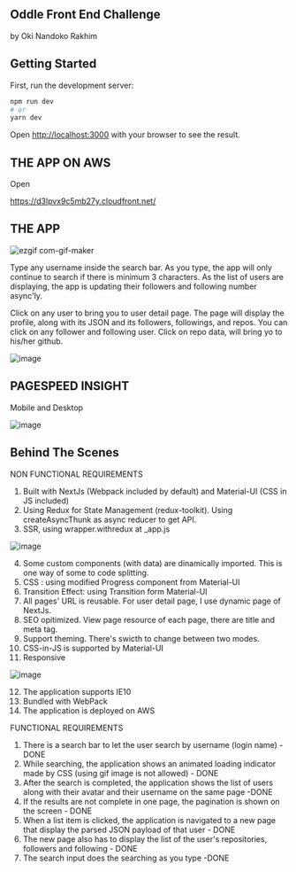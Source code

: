 ## Oddle Front End Challenge 
by Oki Nandoko Rakhim




## Getting Started

First, run the development server:

```bash
npm run dev
# or
yarn dev
```

Open [http://localhost:3000](http://localhost:3000) with your browser to see the result.


## THE APP ON AWS

Open

https://d3lpvx9c5mb27y.cloudfront.net/

## THE APP

![ezgif com-gif-maker](https://user-images.githubusercontent.com/5979589/112435264-16518d00-8d77-11eb-9084-59675a908563.gif)

Type any username inside the search bar. As you type, the app will only continue to search if there is minimum 3 characters.
As the list of users are displaying, the app is updating their followers and following number async'ly. 

Click on any user to bring you to user detail page. The page will display the profile, along with its JSON and its followers, followings, and repos.
You can click on any follower and following user. Click on repo data, will bring yo to his/her github.

![image](https://user-images.githubusercontent.com/5979589/112437529-a09af080-8d79-11eb-8a05-f5adadcfdffe.png)


## PAGESPEED INSIGHT

Mobile and Desktop

![image](https://user-images.githubusercontent.com/5979589/112432081-f029ee00-8d72-11eb-9c00-2e5c9807e3a1.png)



## Behind The Scenes
NON FUNCTIONAL REQUIREMENTS
1. Built with NextJs (Webpack included by default) and Material-UI (CSS in JS included)
2. Using Redux for State Management (redux-toolkit). Using createAsyncThunk as async reducer to get API.
3. SSR, using wrapper.withredux at _app.js

![image](https://user-images.githubusercontent.com/5979589/112420717-42154880-8d60-11eb-92d7-2424c2674daf.png)

4. Some custom components (with data) are dinamically imported. This is one way of some to code splitting.
5. CSS : using modified Progress component from Material-UI
6. Transition Effect: using Transition form Material-UI
7. All pages' URL is reusable. For user detail page, I use dynamic page of NextJs.
8. SEO opitimized. View page resource of each page, there are title and meta tag.
9. Support theming. There's swicth to change between two modes.
10. CSS-in-JS is supported by Material-UI
11. Responsive

![image](https://user-images.githubusercontent.com/5979589/112423088-96222c00-8d64-11eb-959a-8f52a3d00992.png)


12. The application supports IE10
13. Bundled with WebPack
14. The application is deployed on AWS

FUNCTIONAL REQUIREMENTS
1. There is a search bar to let the user search by username (login name) - DONE
2. While searching, the application shows an animated loading indicator made by CSS (using gif image is not allowed) - DONE
3. After the search is completed, the application shows the list of users along with their avatar and their username on the same page -DONE
4. If the results are not complete in one page, the pagination is shown on the screen - DONE
5. When a list item is clicked, the application is navigated to a new page that display the parsed JSON payload of that user - DONE
6. The new page also has to display the list of the user's repositories, followers and following - DONE
7. The search input does the searching as you type -DONE



